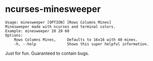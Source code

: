 # ncurses-minesweeper
<pre><code>Usage: minesweeper [OPTION] [Rows Columns Mines]
Minesweeper made with ncurses and terminal colors.
Example: minesweeper 20 20 60
Options:
    Rows Columns Mines,     Defaults to 16x16 with 40 mines.
    -h, --help              Shows this super helpful information.</code></pre>
Just for fun. Guaranteed to contain bugs.
